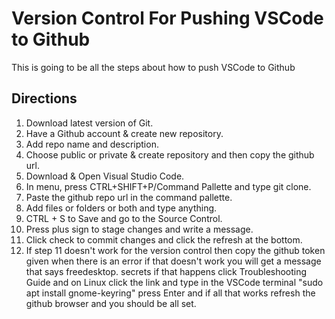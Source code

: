 # Version Control For Pushing VSCode to Github
This is going to be all the steps about how to push VSCode to Github

## Directions
1. Download latest version of Git.
2. Have a Github account & create new repository.
3. Add repo name and description.
4. Choose public or private & create repository and then copy the github url.
5. Download & Open Visual Studio Code.
6. In menu, press CTRL+SHIFT+P/Command Pallette and type git clone.
7. Paste the github repo url in the command pallette.
8. Add files or folders or both and type anything.
9. CTRL + S to Save and go to the Source Control.
10. Press plus sign to stage changes and write a message.
11. Click check to commit changes and click the refresh at the bottom.
12. If step 11 doesn't work for the version control then copy the github token given
when there is an error if that doesn't work you will get a message that says freedesktop.
secrets if that happens click Troubleshooting Guide and on Linux click the link and type in the VSCode
terminal "sudo apt install gnome-keyring" press Enter and if all that works refresh the github browser and you
should be all set.